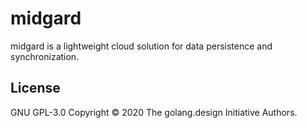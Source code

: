 # midgard

midgard is a lightweight cloud solution for data persistence and synchronization.

## License

GNU GPL-3.0 Copyright &copy; 2020 The golang.design Initiative Authors.